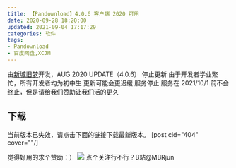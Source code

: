 ```yaml
---
title: 【Pandownload】4.0.6 客户端 2020 可用
date: 2020-09-28 18:20:00
updated: 2021-09-04 17:17:29
categories: 软件
tags:
- Pandownload
- 百度网盘,XCJM
---
```

由[新城旧梦][1]开发，AUG 2020 UPDATE（4.0.6）
停止更新 由于开发者学业繁忙，所有开发者均为初中生 更新可能会更迟缓
服务停止 服务在 2021/10/1 前不会终止，但是请给我们赞助让我们活的更久

## 下载

当前版本已失效，请点击下面的链接下载最新版本。
[post cid="404" cover=""/]

觉得好用的求个赞助：）
![  ][7]
点个关注行不行？B站@MBRjun

[1]: https://www.itxcjm.top
[2]: https://pan.mbrjun.cn/client/
[3]: https://ws28.cn/f/3prim85maw8
[4]: https://ws28.cn/f/3prj2lrnh60
[5]: https://ws28.cn/f/3prjeg8beeg
[6]: https://ws28.cn/f/3prjk9zsfqg
[7]: https://cos.mbrjun.cn/IMGS/2020/09/28/dl.png

